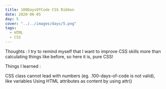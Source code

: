 ```yaml
---
title: 100DaysOfCode CSS Ribbon
date: 2020-06-05
day: 5
cover: "../../images/days/5.png"
tags:
  - HTML
  - CSS
---
```


Thoughts : I try to remind myself that I want to improve CSS skills more than calculating things like before, so here it is, pure CSS!

Things I learned :

CSS class cannot lead with numbers (eg. .100-days-of-code is not valid), like variables
Using HTML attributes as content by using attr()
